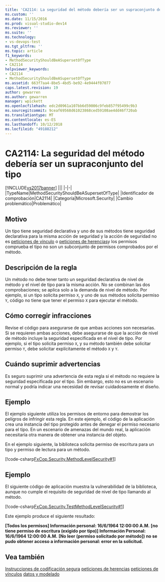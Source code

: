```yaml
---
title: 'CA2114: La seguridad del método debería ser un supraconjunto del tipo | Microsoft Docs'
ms.custom: ''
ms.date: 11/15/2016
ms.prod: visual-studio-dev14
ms.reviewer: ''
ms.suite: ''
ms.technology:
- vs-devops-test
ms.tgt_pltfrm: ''
ms.topic: article
f1_keywords:
- MethodSecurityShouldBeASupersetOfType
- CA2114
helpviewer_keywords:
- CA2114
- MethodSecurityShouldBeASupersetOfType
ms.assetid: 663f7aa4-8be5-4bd5-be92-4e9444f07077
caps.latest.revision: 19
author: gewarren
ms.author: gewarren
manager: wpickett
ms.openlocfilehash: edc2d0961a107bb6d59006c9feb857f95499c9b3
ms.sourcegitcommit: 9ceaf69568d61023868ced59108ae4dd46f720ab
ms.translationtype: MT
ms.contentlocale: es-ES
ms.lasthandoff: 10/12/2018
ms.locfileid: "49188212"
---
```

# <a name="ca2114-method-security-should-be-a-superset-of-type"></a>CA2114: La seguridad del método debería ser un supraconjunto del tipo
[!INCLUDE[vs2017banner](../includes/vs2017banner.md)]
|||
|-|-|
|TypeName|MethodSecurityShouldBeASupersetOfType|
|Identificador de comprobación|CA2114|
|Categoría|Microsoft.Security|
|Cambio problemático|Problemático|

## <a name="cause"></a>Motivo
 Un tipo tiene seguridad declarativa y uno de sus métodos tiene seguridad declarativa para la misma acción de seguridad y la acción de seguridad no es [peticiones de vínculo](http://msdn.microsoft.com/library/a33fd5f9-2de9-4653-a4f0-d9df25082c4d) o [peticiones de herencias](http://msdn.microsoft.com/en-us/28b9adbb-8f08-4f10-b856-dbf59eb932d9)y los permisos comprueba el tipo no son un subconjunto de permisos comprobados por el método.

## <a name="rule-description"></a>Descripción de la regla
 Un método no debe tener tanto un seguridad declarativa de nivel de método y el nivel de tipo para la misma acción. No se combinan las dos comprobaciones; se aplica solo a la demanda de nivel de método. Por ejemplo, si un tipo solicita permiso `X`, y uno de sus métodos solicita permiso `Y`, código no tiene que tener el permiso `X` para ejecutar el método.

## <a name="how-to-fix-violations"></a>Cómo corregir infracciones
 Revise el código para asegurarse de que ambas acciones son necesarias. Si se requieren ambas acciones, debe asegurarse de que la acción de nivel de método incluye la seguridad especificada en el nivel de tipo. Por ejemplo, si el tipo solicita permiso `X`, y su método también debe solicitar permiso `Y`, debe solicitar explícitamente el método `X` y `Y`.

## <a name="when-to-suppress-warnings"></a>Cuándo suprimir advertencias
 Es seguro suprimir una advertencia de esta regla si el método no requiere la seguridad especificada por el tipo. Sin embargo, esto no es un escenario normal y podría indicar una necesidad de revisar cuidadosamente el diseño.

## <a name="example"></a>Ejemplo
 El ejemplo siguiente utiliza los permisos de entorno para demostrar los peligros de infringir esta regla. En este ejemplo, el código de la aplicación crea una instancia del tipo protegido antes de denegar el permiso necesario para el tipo. En un escenario de amenazas del mundo real, la aplicación necesitaría otra manera de obtener una instancia del objeto.

 En el ejemplo siguiente, la biblioteca solicita permiso de escritura para un tipo y permiso de lectura para un método.

 [!code-csharp[FxCop.Security.MethodLevelSecurity#1](../snippets/csharp/VS_Snippets_CodeAnalysis/FxCop.Security.MethodLevelSecurity/cs/FxCop.Security.MethodLevelSecurity.cs#1)]

## <a name="example"></a>Ejemplo
 El siguiente código de aplicación muestra la vulnerabilidad de la biblioteca, aunque no cumple el requisito de seguridad de nivel de tipo llamando al método.

 [!code-csharp[FxCop.Security.TestMethodLevelSecurity#1](../snippets/csharp/VS_Snippets_CodeAnalysis/FxCop.Security.TestMethodLevelSecurity/cs/FxCop.Security.TestMethodLevelSecurity.cs#1)]

 Este ejemplo produce el siguiente resultado:

 **[Todos los permisos] Información personal: 16/6/1964 12:00:00 A.M.**
 **[no tiene permiso de escritura (exigido por tipo)] Información Personal: 16/6/1964 12:00:00 A.M.**
 **[No leer (permiso solicitado por método]) no se pudo obtener acceso a información personal: error en la solicitud.**
## <a name="see-also"></a>Vea también
 [Instrucciones de codificación segura](http://msdn.microsoft.com/library/4f882d94-262b-4494-b0a6-ba9ba1f5f177) [peticiones de herencias](http://msdn.microsoft.com/en-us/28b9adbb-8f08-4f10-b856-dbf59eb932d9) [peticiones de vínculos](http://msdn.microsoft.com/library/a33fd5f9-2de9-4653-a4f0-d9df25082c4d) [datos y modelado](http://msdn.microsoft.com/library/8c37635d-e2c1-4b64-a258-61d9e87405e6)



